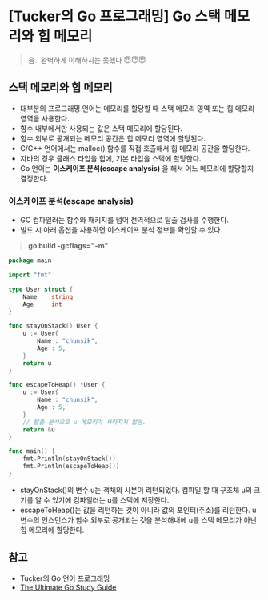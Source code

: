 # [Tucker의 Go 프로그래밍] Go 스택 메모리와 힙 메모리


> 음.. 완벽하게 이해하지는 못했다 😇😇😇 

## 스택 메모리와 힙 메모리
- 대부분의 프로그래밍 언어는 메모리를 할당할 때 스택 메모리 영역 또는 힙 메모리 영역을 사용한다.
- 함수 내부에서만 사용되는 값은 스택 메모리에 할당된다.
- 함수 외부로 공개되는 메모리 공간은 힙 메모리 영역에 할당된다.
- C/C++ 언어에서는 malloc() 함수를 직접 호출해서 힙 메모리 공간을 할당한다.
- 자바의 경우 클래스 타입을 힙에, 기본 타입을 스택에 할당한다.
- Go 언어는 **이스케이프 분석(escape analysis)** 을 해서 어느 메모리에 할당할지 결정한다.

### 이스케이프 분석(escape analysis)
- GC 컴파일러는 함수와 패키지를 넘어 전역적으로 탈출 검사를 수행한다.
- 빌드 시 아래 옵션을 사용하면 이스케이프 분석 정보를 확인할 수 있다.
> **go build -gcflags="-m"**

```go
package main

import "fmt"

type User struct {
	Name 	string
	Age 	int
}

func stayOnStack() User {
	u := User{
		Name : "chunsik",
		Age : 5,
	}
	return u
}

func escapeToHeap() *User {
	u := User{
		Name : "chunsik",
		Age : 5,
	}
	// 탈출 분석으로 u 메모리가 사라지지 않음.
	return &u
}

func main() {
	fmt.Println(stayOnStack())
	fmt.Println(escapeToHeap())
}
```
- stayOnStack()의 변수 u는 객체의 사본이 리턴되었다. 컴파일 할 때 구조체 u의 크기를 알 수 있기에 컴파일러는 u를 스택에 저장한다.
- escapeToHeap()는 값을 리턴하는 것이 아니라 값의 포인터(주소)를 리턴한다. u변수의 인스턴스가 함수 외부로 공개되는 것을 분석해내에 u를 스택 메모리가 아닌 힙 메모리에  할당한다. 

## 참고
- Tucker의 Go 언어 프로그래밍
- [The Ultimate Go Study Guide](https://ultimate-go-korean.github.io/translation/#%EC%9D%B4%EC%8A%A4%EC%BC%80%EC%9D%B4%ED%94%84-%EB%B6%84%EC%84%9Descape-analysis)
